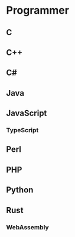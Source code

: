 # Programmer
## C
## C++
## C#
## Java
## JavaScript
### TypeScript
## Perl
## PHP
## Python
## Rust
### WebAssembly
